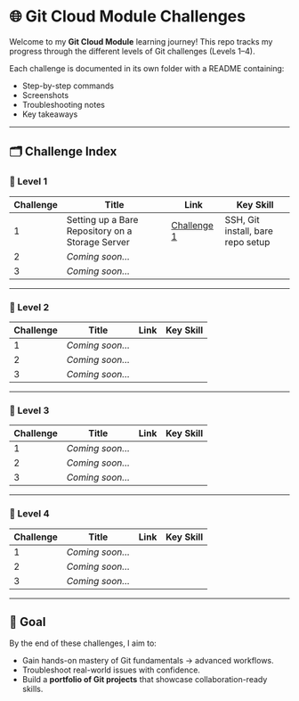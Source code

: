 # 🌐 Git Cloud Module Challenges

Welcome to my **Git Cloud Module** learning journey!
This repo tracks my progress through the different levels of Git challenges (Levels 1–4).

Each challenge is documented in its own folder with a README containing:

* Step-by-step commands
* Screenshots
* Troubleshooting notes
* Key takeaways

---

## 🗂️ Challenge Index

### 🔹 Level 1

| Challenge | Title                                            | Link                                           | Key Skill                         |
| --------- | ------------------------------------------------ | ---------------------------------------------- | --------------------------------- |
| 1         | Setting up a Bare Repository on a Storage Server | [Challenge 1]([./level-1/challenge-1/README.md](https://github.com/1suleyman/-Git-Cloud-Module-Challenge-Setting-up-a-Bare-Repository-on-a-Storage-Server)) | SSH, Git install, bare repo setup |
| 2         | *Coming soon…*                                   |                                                |                                   |
| 3         | *Coming soon…*                                   |                                                |                                   |

---

### 🔹 Level 2

| Challenge | Title          | Link | Key Skill |
| --------- | -------------- | ---- | --------- |
| 1         | *Coming soon…* |      |           |
| 2         | *Coming soon…* |      |           |
| 3         | *Coming soon…* |      |           |

---

### 🔹 Level 3

| Challenge | Title          | Link | Key Skill |
| --------- | -------------- | ---- | --------- |
| 1         | *Coming soon…* |      |           |
| 2         | *Coming soon…* |      |           |
| 3         | *Coming soon…* |      |           |

---

### 🔹 Level 4

| Challenge | Title          | Link | Key Skill |
| --------- | -------------- | ---- | --------- |
| 1         | *Coming soon…* |      |           |
| 2         | *Coming soon…* |      |           |
| 3         | *Coming soon…* |      |           |

---

## 🚀 Goal

By the end of these challenges, I aim to:

* Gain hands-on mastery of Git fundamentals → advanced workflows.
* Troubleshoot real-world issues with confidence.
* Build a **portfolio of Git projects** that showcase collaboration-ready skills.

